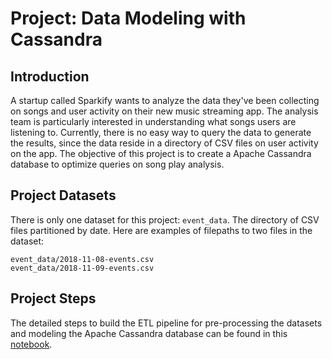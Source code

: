# Project: Data Modeling with Cassandra

## Introduction

A startup called Sparkify wants to analyze the data they've been collecting on songs and user activity on their new music streaming app. The analysis team is particularly interested in understanding what songs users are listening to. Currently, there is no easy way to query the data to generate the results, since the data reside in a directory of CSV files on user activity on the app. The objective of this project is to create a Apache Cassandra database to optimize queries on song play analysis.

## Project Datasets

There is only one dataset for this project: `event_data`. The directory of CSV files partitioned by date. Here are examples of filepaths to two files in the dataset:

```
event_data/2018-11-08-events.csv
event_data/2018-11-09-events.csv
```

## Project Steps

The detailed steps to build the ETL pipeline for pre-processing the datasets and modeling the Apache Cassandra database can be found in this [notebook](./Project_1B.ipynb).
